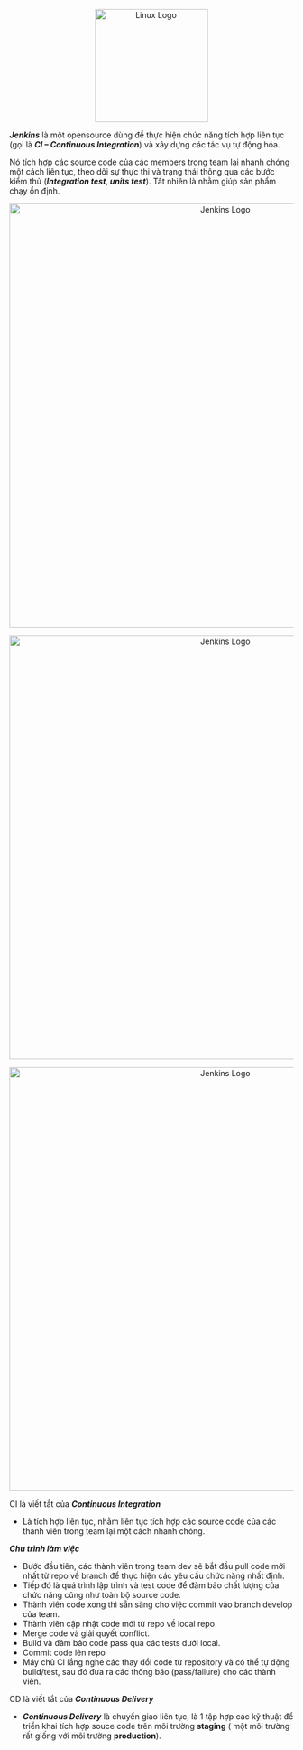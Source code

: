 <p align = "center">
  <a href="https://www.jenkins.io" target="blank"><img src="https://upload.wikimedia.org/wikipedia/commons/thumb/e/e9/Jenkins_logo.svg/1200px-Jenkins_logo.svg.png" width="200" alt="Linux Logo" /></a>
</p>


***Jenkins*** là một opensource dùng để thực hiện chức năng tích hợp liên tục (gọi là ***CI – Continuous Integration***) và xây dựng các tác vụ tự động hóa.

Nó tích hợp các source code của các members trong team lại nhanh chóng một cách liên tục, theo dõi sự thực thi và trạng thái thông qua các bước kiểm thử (***Integration test, units test***). Tất nhiên là nhằm giúp sản phẩm chạy ổn định.
<p align = "center">
  <a href="https://www.linux.org/" target="blank"><img src="https://topdev.vn/blog/wp-content/uploads/2019/05/jenkins.png"  alt="Jenkins Logo" width="750"/></a>
</p>

<p align = "center">
  <a href="https://www.linux.org/" target="blank"><img src="https://topdev.vn/blog/wp-content/uploads/2019/05/CICD.png"  alt="Jenkins Logo" width="750"/></a>
</p>
<p align = "center">
  <a href="https://www.linux.org/" target="blank"><img src="https://raw.githubusercontent.com/bregman-arie/devops-resources/master/images/jenkins_map.png"  alt="Jenkins Logo" width="750"/></a>
</p>


CI là viết tắt của ***Continuous Integration***
+ Là tích hợp liên tục, nhằm liên tục tích hợp các source code của các thành viên trong team lại một cách nhanh chóng.

***Chu trình làm việc***
- Bước đầu tiên, các thành viên trong team dev sẽ bắt đầu pull code mới nhất từ repo về branch để thực hiện các yêu cầu chức năng nhất định.
- Tiếp đó là quá trình lập trình và test code để đảm bảo chất lượng của chức năng cũng như toàn bộ source code.
- Thành viên code xong thì sẵn sàng cho việc commit vào branch develop của team.
- Thành viên cập nhật code mới từ repo về local repo
- Merge code và giải quyết conflict.
- Build và đảm bảo code pass qua các tests dưới local.
- Commit code lên repo
- Máy chủ CI lắng nghe các thay đổi code từ repository và có thể tự động build/test, sau đó đưa ra các thông báo (pass/failure) cho các thành viên.

CD là viết tắt của ***Continuous Delivery***
+ ***Continuous Delivery*** là chuyển giao liên tục, là 1 tập hợp các kỹ thuật để triển khai tích hợp souce code trên môi trường **staging** ( một môi trường rất giống với môi trường **production**).